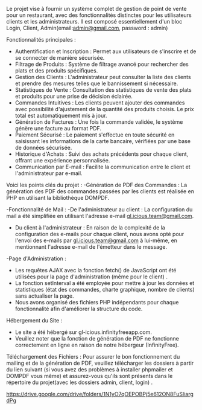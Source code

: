 Le projet vise à fournir un système complet de gestion de point de vente pour un restaurant, avec des fonctionnalités distinctes pour les utilisateurs clients et les administrateurs. 
Il est composé essentiellement d'un bloc Login, Client, Admin(email:admin@gmail.com, password : admin) 

Fonctionnalités principales :

- Authentification et Inscription : Permet aux utilisateurs de s'inscrire et de se connecter de manière
sécurisée.
- Filtrage de Produits : Système de filtrage avancé pour rechercher des plats et des produits spécifiques.
- Gestion des Clients : L'administrateur peut consulter la liste des clients et prendre des mesures telles
que le bannissement si nécessaire.
- Statistiques de Vente : Consultation des statistiques de vente des plats et produits pour une prise de
décision éclairée.
- Commandes Intuitives : Les clients peuvent ajouter des commandes avec possibilité d'ajustement de la
quantité des produits choisis. Le prix total est automatiquement mis à jour.
- Génération de Factures : Une fois la commande validée, le système génère une facture au format PDF.
- Paiement Sécurisé : Le paiement s'effectue en toute sécurité en saisissant les informations de la carte
bancaire, vérifiées par une base de données sécurisée.
- Historique d'Achats : Suivi des achats précédents pour chaque client, offrant une expérience
personnalisée.
- Communication par E-mail : Facilite la communication entre le client et l'administrateur par e-mail.

Voici les points clés du projet :
 -Génération de PDF des Commandes : La génération des PDF des commandes passées par les clients est réalisée en PHP en utilisant la bibliothèque DOMPDF.

-Fonctionnalité de Mail : 
   -De l'administrateur au client : La configuration du mail a été simplifiée en utilisant l'adresse e-mail gl.icious.team@gmail.com.
   - Du client à l'administrateur : En raison de la complexité de la configuration des e-mails pour chaque client, nous avons opté pour l'envoi des e-mails par gl.icious.team@gmail.com à lui-même, en mentionnant l'adresse e-mail de l'émetteur dans le message.

-Page d'Administration :
   - Les requêtes AJAX avec la fonction fetch() de JavaScript ont été utilisées pour la page d'administration (même pour le client) .
   - La fonction setInterval a été employée pour mettre à jour les données et statistiques (état des commandes, charte graphique, nombre de clients) sans actualiser la page.
   - Nous avons organisé des fichiers PHP indépendants pour chaque fonctionnalité afin d'améliorer la structure du code.

Hébergement du Site :
   - Le site a été hébergé sur gl-icious.infinityfreeapp.com.
   - Veuillez noter  que la fonction de génération de PDF ne fonctionne correctement en ligne en raison de notre hébergeur (InfinityFree).

Téléchargement des Fichiers :
Pour assurer le bon fonctionnement du mailing et de la génération de PDF, veuillez télécharger les dossiers à partir du lien suivant (si vous avez des problèmes à installer phpmailer et DOMPDF vous même) et assurez-vous qu'ils sont présents dans le répertoire du projet(avec les dossiers admin, client, login) .

https://drive.google.com/drive/folders/1N1yO7qOEPOBPj5e612ON8FuSliargdPg
